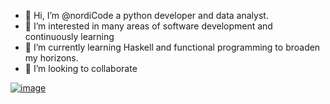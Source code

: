 - 👋 Hi, I’m @nordiCode a python developer and data analyst.
- 👀 I’m interested in many areas of software development and continuously learning
- 🌱 I’m currently learning Haskell and functional programming to broaden my horizons.
- 💞️ I’m looking to collaborate 

[![image](https://www.codewars.com/users/nordiCode/badges/small)](https://www.codewars.com/users/nordiCode)

<!---
nordiCode/nordiCode is a ✨ special ✨ repository because its `README.md` (this file) appears on your GitHub profile.
You can click the Preview link to take a look at your changes.
--->
